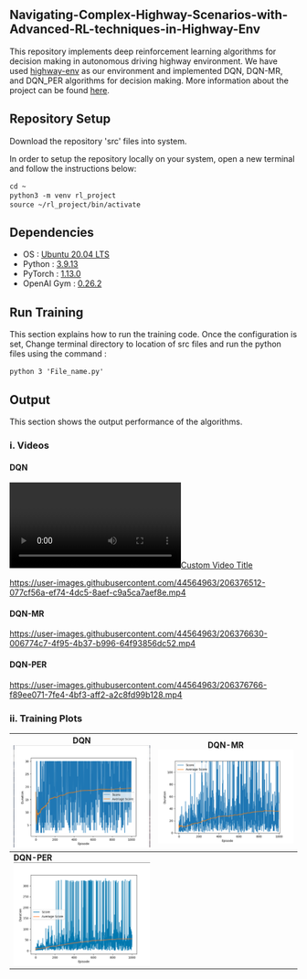 ## Navigating-Complex-Highway-Scenarios-with-Advanced-RL-techniques-in-Highway-Env

This repository implements deep reinforcement learning algorithms for decision making in autonomous driving highway environment. We have used [highway-env](https://highway-env.readthedocs.io/en/latest/) as our environment and implemented DQN, DQN-MR, and DQN_PER algorithms for decision making. More information about the project can be found [here](https://github.com/swagholikar29/Navigating-Complex-Highway-Scenarios-with-Advanced-RL-techniques-in-Highway-Env/blob/main/RL_Project_Report.pdf).

## Repository Setup

Download the repository 'src' files into system.

In order to setup the repository locally on your system, open a new terminal and follow the instructions below:

    cd ~
    python3 -m venv rl_project
    source ~/rl_project/bin/activate

## Dependencies
- OS : [Ubuntu 20.04 LTS](https://releases.ubuntu.com/20.04/)
- Python : [3.9.13](https://www.python.org/downloads/release/python-3913/)
- PyTorch : [1.13.0](https://pytorch.org/)
- OpenAI Gym : [0.26.2](https://www.gymlibrary.dev/)

## Run Training
This section explains how to run the training code. Once the configuration is set, Change terminal directory to location of src files and run the python files using the command :

    python 3 'File_name.py'

## Output
This section shows the output performance of the algorithms.

### i. Videos
#### DQN
[![Custom Video Title](https://user-images.githubusercontent.com/44564963/206376512-077cf56a-ef74-4dc5-8aef-c9a5ca7aef8e.mp4)](https://user-images.githubusercontent.com/44564963/206376512-077cf56a-ef74-4dc5-8aef-c9a5ca7aef8e.mp4)

https://user-images.githubusercontent.com/44564963/206376512-077cf56a-ef74-4dc5-8aef-c9a5ca7aef8e.mp4
#### DQN-MR
https://user-images.githubusercontent.com/44564963/206376630-006774c7-4f95-4b37-b996-64f93856dc52.mp4
#### DQN-PER
https://user-images.githubusercontent.com/44564963/206376766-f89ee071-7fe4-4bf3-aff2-a2c8fd99b128.mp4

### ii. Training Plots

| **DQN** <img src="media/DQN_1000.png" width="500"/>             | **DQN-MR** <img src="media/DQN_MR_1000.png" width="500"/> |
|-----------------------------------------------------------------|-------------------------------------------------------------------|
| **DQN-PER** <img src="media/DQN_PER_1000.png" width="500"/>     |